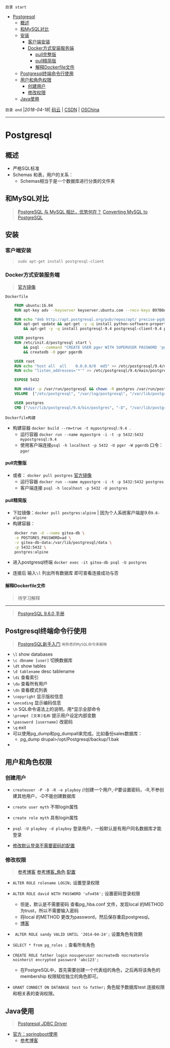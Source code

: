`目录 start`
 
- [Postgresql](#postgresql)
    - [概述](#概述)
    - [和MySQL对比](#和mysql对比)
    - [安装](#安装)
        - [客户端安装](#客户端安装)
        - [Docker方式安装服务端](#docker方式安装服务端)
            - [pull完整版](#pull完整版)
            - [pull精简版](#pull精简版)
            - [解释Dockerfile文件](#解释dockerfile文件)
    - [Postgresql终端命令行使用](#postgresql终端命令行使用)
    - [用户和角色权限](#用户和角色权限)
        - [创建用户](#创建用户)
        - [修改权限](#修改权限)
    - [Java使用](#java使用)

`目录 end` |_2018-04-18_| [码云](https://gitee.com/kcp1104) | [CSDN](http://blog.csdn.net/kcp606) | [OSChina](https://my.oschina.net/kcp1104)
****************************************
# Postgresql

## 概述
- 严格SQL标准
- Schemas 和表，用户的关系：
    - Schemas相当于是一个数据库进行分类的文件夹

## 和MySQL对比
> [PostgreSQL 与 MySQL 相比，优势何在？](https://www.zhihu.com/question/20010554)
> [Converting MySQL to PostgreSQL](https://en.wikibooks.org/wiki/Converting_MySQL_to_PostgreSQL)

## 安装
### 客户端安装
> `sudo apt-get install postgresql-client`

### Docker方式安装服务端
> [官方镜像](https://hub.docker.com/_/postgres/)

`Dockerfile`
```dockerfile
    FROM ubuntu:16.04
    RUN apt-key adv --keyserver keyserver.ubuntu.com --recv-keys B97B0AFCAA1A47F044F244A07FCC7D46ACCC4CF8

    RUN echo "deb http://apt.postgresql.org/pub/repos/apt/ precise-pgdg main" > /etc/apt/sources.list.d/pgdg.list
    RUN apt-get update && apt-get -y -q install python-software-properties software-properties-common \
        && apt-get -y -q install postgresql-9.4 postgresql-client-9.4 postgresql-contrib-9.4

    USER postgres
    RUN /etc/init.d/postgresql start \
        && psql --command "CREATE USER pger WITH SUPERUSER PASSWORD 'pger';" \
        && createdb -O pger pgerdb

    USER root
    RUN echo "host all  all    0.0.0.0/0  md5" >> /etc/postgresql/9.4/main/pg_hba.conf
    RUN echo "listen_addresses='*'" >> /etc/postgresql/9.4/main/postgresql.conf

    EXPOSE 5432

    RUN mkdir -p /var/run/postgresql && chown -R postgres /var/run/postgresql
    VOLUME  ["/etc/postgresql", "/var/log/postgresql", "/var/lib/postgresql"]

    USER postgres
    CMD ["/usr/lib/postgresql/9.4/bin/postgres", "-D", "/var/lib/postgresql/9.4/main", "-c", "config_file=/etc/postgresql/9.4/main/postgresql.conf"]

```


`Dockerfile构建`
- 构建容器 `docker build --rm=true -t mypostgresql:9.4 .`
    - 运行容器 `docker run --name mypostgre -i -t -p 5432:5432 mypostgresql:9.4`
    - 使用客户端连接`psql -h localhost -p 5432 -U pger -W pgerdb` 口令：`pger`
    

#### pull完整版
- 或者： `docker pull postgres` [官方镜像](https://hub.docker.com/_/postgres/)
    - 运行容器 `docker run --name mypostgre -i -t -p 5432:5432 postgres`
    - 客户端连接 `psql -h localhost -p 5432 -U postgres`

#### pull精简版
- 下拉镜像：`docker pull postgres:alpine` | 因为个人系统客户端是9.6`9.6-alpine`
- 构建容器：
```sh
    docker run -d --name gitea-db \
    -e POSTGRES_PASSWORD=ad \
    -v gitea-db-data:/var/lib/postgresql/data \
    -p 5432:5432 \
    postgres:alpine
```  
- 进入postgresql终端 `docker exec -it gitea-db psql -U postgres`

- 连接后 输入`\l` 列出所有数据库 即可查看连接成功与否

#### 解释Dockerfile文件
> 待学习解释


*************************************
> [PostgreSQL 9.6.0 手册](http://postgres.cn/docs/9.6/index.html)
## Postgresql终端命令行使用
> [PostgreSQL新手入门](http://www.ruanyifeng.com/blog/2013/12/getting_started_with_postgresql.html)
`用熟悉的MySQL命令来解释`
- `\l` show databases
- `\c dbname [user]` 切换数据库
- `\dt` show tables
- `\d tablename` desc tablename
- `\di` 查看索引
- `\du` 查看所有用户
- `\dn` 查看模式列表
- `\copyright` 显示版权信息
- `\encoding` 显示编码信息
- `\h` SQL命令语法上的说明，用*显示全部命令 
- `\prompt [文本]名称` 提示用户设定内部变数
- `\password [username]` 改密码
- `\q` exit
- 可以使用pg_dump和pg_dumpall来完成。比如备份sales数据库： 
    - pg_dump drupal>/opt/Postgresql/backup/1.bak 
-  

## 用户和角色权限

### 创建用户
- `createuser -P -D -R -e playboy`  //创建一个用户,-P要设置密码，-R,不参创建其他用户，-D不能创建数据库
- `create user myth` 不带login属性
- `create role myth` 具有login属性
- `psql -U playboy -d playboy` 登录用户，一般默认是有用户同名数据库才能登录

- [修改默认登录不需要密码的配置](http://www.linuxidc.com/Linux/2013-04/83564p2.htm)

### 修改权限
> [参考博客](http://blog.csdn.net/beiigang/article/details/8604578)
> [参考博客_角色](http://www.cnblogs.com/stephen-liu74/archive/2012/05/18/2302639.html)
> [配置](http://www.linuxidc.com/Linux/2013-04/83564p2.htm)

- `ALTER ROLE rolename LOGIN;`  设置登录权限
- `ALTER ROLE david WITH PASSWORD 'ufo456';` 设置密码登录权限
    - 但是，默认是不需要密码 查看pg_hba.conf 文件，发现local 的METHOD 为trust，所以不需要输入密码
    - 将local 的METHOD 更改为password，然后保存重启postgresql。
    - [博客](http://www.linuxidc.com/Linux/2014-02/96886.htm)
- ` ALTER ROLE sandy VALID UNTIL '2014-04-24';` 设置角色有效期
- `SELECT * from pg_roles ;` 查看所有角色

- `CREATE ROLE father login nosuperuser nocreatedb nocreaterole noinherit encrypted password 'abc123';` 
    - 在PostgreSQL中，首先需要创建一个代表组的角色，之后再将该角色的membership 权限赋给独立的角色即可。
- `GRANT CONNECT ON DATABASE test to father;` 角色赋予数据库test 连接权限和相关表的查询权限。


## Java使用
> [Postgresql JDBC Driver](https://github.com/pgjdbc/pgjdbc)

- [官方：springboot使用](https://springframework.guru/configuring-spring-boot-for-postgresql/)
    - [参考博客](https://www.netkiller.cn/java/spring/boot/postgresql.html)
